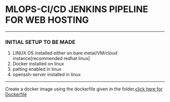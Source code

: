 # MLOPS-CI/CD JENKINS PIPELINE FOR WEB HOSTING
***

### INITIAL SETUP TO BE MADE 
1. LINUX OS installed either on bare metal/VM/cloud instance[recommended redhat linux]
2. Docker installed on linux
3. patting enabled in linux
4. openssh-server installed in linux

***
Create a docker image using the dockerfile given in the folder.[click here for Dockerfile](MLOPS-2)
